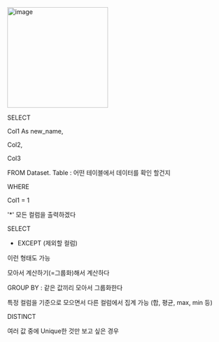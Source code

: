 <img width="230" alt="image" src="https://github.com/user-attachments/assets/e3af2730-6f36-4643-90e7-7750a19106aa" />



SELECT

Col1 As new_name,

Col2,

Col3

FROM Dataset. Table : 어떤 테이블에서 데이터를 확인 할건지

WHERE

Col1 = 1



'*' 모든 컬럼을 출력하겠다
  
SELECT

 * EXCEPT (제외할 컬럼)

   
이런 형태도 가능


모아서 계산하기(=그룹화)해서 계산하다


GROUP BY : 같은 값끼리 모아서 그룹화한다

특정 컬럼을 기준으로 모으면서 다른 컬럼에서 집계 가능 (합, 평균, max, min 등)


DISTINCT 

여러 값 중에 Unique한 것만 보고 싶은 경우




